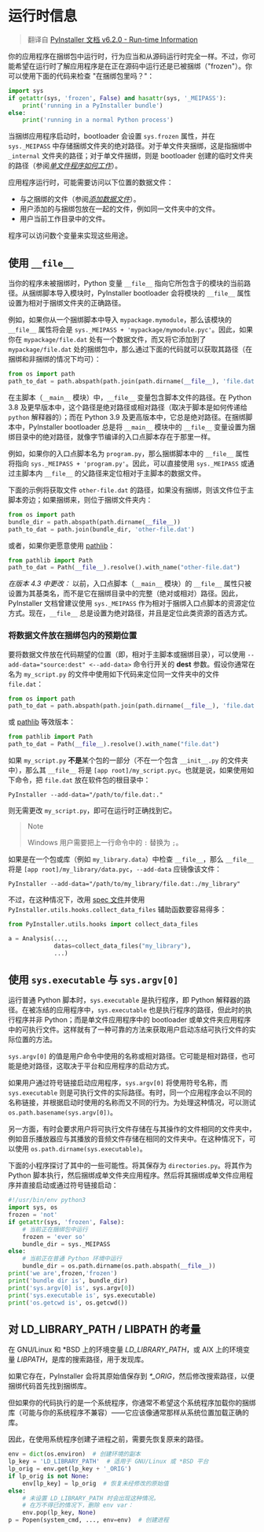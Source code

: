 # 运行时信息

> 翻译自 [PyInstaller 文档 v6.2.0 - Run-time Information](https://pyinstaller.org/en/v6.2.0/runtime-information.html)

你的应用程序在捆绑包中运行时，行为应当和从源码运行时完全一样。不过，你可能希望在运行时了解应用程序是在正在源码中运行还是已被捆绑（"frozen"）。你可以使用下面的代码来检查 "在捆绑包里吗？"：

```python
import sys
if getattr(sys, 'frozen', False) and hasattr(sys, '_MEIPASS'):
    print('running in a PyInstaller bundle')
else:
    print('running in a normal Python process')
```

当捆绑应用程序启动时，bootloader 会设置 `sys.frozen` 属性，并在 `sys._MEIPASS` 中存储捆绑文件夹的绝对路径。对于单文件夹捆绑，这是指捆绑中 `_internal` 文件夹的路径；对于单文件捆绑，则是 bootloader 创建的临时文件夹的路径（参阅[*单文件程序如何工作*](./operating-mode.md#单文件程序如何工作)）。

应用程序运行时，可能需要访问以下位置的数据文件：

- 与之捆绑的文件（参阅[*添加数据文件*](./spec-files.md#添加数据文件)）。
- 用户添加的与捆绑包放在一起的文件，例如同一文件夹中的文件。
- 用户当前工作目录中的文件。

程序可以访问数个变量来实现这些用途。

## 使用 `__file__`

当你的程序未被捆绑时，Python 变量 `__file__` 指向它所包含于的模块的当前路径。从捆绑脚本导入模块时，PyInstaller bootloader 会将模块的 `__file__` 属性设置为相对于捆绑文件夹的正确路径。

例如，如果你从一个捆绑脚本中导入 `mypackage.mymodule`，那么该模块的 `__file__` 属性将会是 `sys._MEIPASS + 'mypackage/mymodule.pyc'`。因此，如果你在 `mypackage/file.dat` 处有一个数据文件，而又将它添加到了 `mypackage/file.dat` 处的捆绑包中，那么通过下面的代码就可以获取其路径（在捆绑和非捆绑的情况下均可）：

```python
from os import path
path_to_dat = path.abspath(path.join(path.dirname(__file__), 'file.dat'))
```

在主脚本（`__main__` 模块）中，`__file__` 变量包含脚本文件的路径。在 Python 3.8 及更早版本中，这个路径是绝对路径或相对路径（取决于脚本是如何传递给 `python` 解释器的）；而在 Python 3.9 及更高版本中，它总是绝对路径。在捆绑脚本中，PyInstaller bootloader 总是将 `__main__` 模块中的 `__file__` 变量设置为捆绑目录中的绝对路径，就像字节编译的入口点脚本存在于那里一样。

例如，如果你的入口点脚本名为 `program.py`，那么捆绑脚本中的 `__file__` 属性将指向 `sys._MEIPASS + 'program.py'`。因此，可以直接使用 `sys._MEIPASS` 或通过主脚本内 `__file__` 的父路径来定位相对于主脚本的数据文件。

下面的示例将获取文件 `other-file.dat` 的路径，如果没有捆绑，则该文件位于主脚本旁边；如果捆绑来，则位于捆绑文件夹内：

```python
from os import path
bundle_dir = path.abspath(path.dirname(__file__))
path_to_dat = path.join(bundle_dir, 'other-file.dat')
```

或者，如果你更愿意使用 [pathlib](https://docs.python.org/zh-cn/3/library/pathlib.html)：

```python
from pathlib import Path
path_to_dat = Path(__file__).resolve().with_name("other-file.dat")
```

*在版本 4.3 中更改：* 以前，入口点脚本（`__main__` 模块）的 `__file__` 属性只被设置为其基类名，而不是它在捆绑目录中的完整（绝对或相对）路径。因此，PyInstaller 文档曾建议使用 `sys._MEIPASS` 作为相对于捆绑入口点脚本的资源定位方式。现在，`__file__` 总是设置为绝对路径，并且是定位此类资源的首选方式。

### 将数据文件放在捆绑包内的预期位置

要将数据文件放在代码期望的位置（即，相对于主脚本或捆绑目录），可以使用 `--add-data="source:dest" <--add-data>` 命令行开关的 **dest** 参数。假设你通常在名为 `my_script.py` 的文件中使用如下代码来定位同一文件夹中的文件 `file.dat`：

```python
from os import path
path_to_dat = path.abspath(path.join(path.dirname(__file__), 'file.dat'))
```

或 [pathlib](https://docs.python.org/zh-cn/3/library/pathlib.html) 等效版本：

```python
from pathlib import Path
path_to_dat = Path(__file__).resolve().with_name("file.dat")
```

如果 `my_script.py` **不是**某个包的一部分（不在一个包含 `__init__.py` 的文件夹中），那么其 `__file__` 将是 `[app root]/my_script.pyc`。也就是说，如果使用如下命令，把 `file.dat` 放在软件包的根目录中：

```shell
PyInstaller --add-data="/path/to/file.dat:."
```

则无需更改 `my_script.py`，即可在运行时正确找到它。

> Note
>
> Windows 用户需要把上一行命令中的 `:` 替换为 `;`。

如果是在一个包或库（例如 `my_library.data`）中检查 `__file__`，那么 `__file__` 将是 `[app root]/my_library/data.pyc`，`--add-data` 应镜像该文件：

```shell
PyInstaller --add-data="/path/to/my_library/file.dat:./my_library"
```

不过，在这种情况下，改用 [spec 文件](./spec-files.md#使用-spec-文件)并使用 `PyInstaller.utils.hooks.collect_data_files` 辅助函数要容易得多：

```python
from PyInstaller.utils.hooks import collect_data_files

a = Analysis(...,
             datas=collect_data_files("my_library"),
             ...)
```

## 使用 `sys.executable` 与 `sys.argv[0]`

运行普通 Python 脚本时，`sys.executable` 是执行程序，即 Python 解释器的路径。在被冻结的应用程序中，`sys.executable` 也是执行程序的路径，但此时的执行程序并非 Python；而是单文件应用程序中的 bootloader 或单文件夹应用程序中的可执行文件。这样就有了一种可靠的方法来获取用户启动冻结可执行文件的实际位置的方法。

`sys.argv[0]` 的值是用户命令中使用的名称或相对路径。它可能是相对路径，也可能是绝对路径，这取决于平台和应用程序的启动方式。

如果用户通过符号链接启动应用程序，`sys.argv[0]` 将使用符号名称，而 `sys.executable` 则是可执行文件的实际路径。有时，同一个应用程序会以不同的名称链接，并根据启动时使用的名称而又不同的行为。为处理这种情况，可以测试 `os.path.basename(sys.argv[0])`。

另一方面，有时会要求用户将可执行文件存储在与其操作的文件相同的文件夹中，例如音乐播放器应与其播放的音频文件存储在相同的文件夹中。在这种情况下，可以使用 `os.path.dirname(sys.executable)`。

下面的小程序探讨了其中的一些可能性。将其保存为 `directories.py`。将其作为 Python 脚本执行，然后捆绑成单文件夹应用程序。然后将其捆绑成单文件应用程序并直接启动或通过符号链接启动：

```python
#!/usr/bin/env python3
import sys, os
frozen = 'not'
if getattr(sys, 'frozen', False):
    # 当前正在捆绑包中运行
    frozen = 'ever so'
    bundle_dir = sys._MEIPASS
else:
    # 当前正在普通 Python 环境中运行
    bundle_dir = os.path.dirname(os.path.abspath(__file__))
print('we are',frozen,'frozen')
print('bundle dir is', bundle_dir)
print('sys.argv[0] is', sys.argv[0])
print('sys.executable is', sys.executable)
print('os.getcwd is', os.getcwd())
```

## 对 LD_LIBRARY_PATH / LIBPATH 的考量

在 GNU/Linux 和 \*BSD 上的环境变量 *LD_LIBRARY_PATH*，或 AIX 上的环境变量 *LIBPATH*，是库的搜索路径，用于发现库。

如果它存在，PyInstaller 会将其原始值保存到 *\*\_ORIG*，然后修改搜索路径，以便捆绑代码首先找到捆绑库。

但如果你的代码执行的是一个系统程序，你通常不希望这个系统程序加载你的捆绑库（可能与你的系统程序不兼容）——它应该像通常那样从系统位置加载正确的库。

因此，在使用系统程序创建子进程之前，需要先恢复原来的路径。

```python
env = dict(os.environ)  # 创建环境的副本
lp_key = 'LD_LIBRARY_PATH'  # 适用于 GNU/Linux 或 *BSD 平台
lp_orig = env.get(lp_key + '_ORIG')
if lp_orig is not None:
    env[lp_key] = lp_orig  # 恢复未经修改的原始值
else:
    # 未设置 LD_LIBRARY_PATH 时会出现这种情况。
    # 在万不得已的情况下，删除 env var：
    env.pop(lp_key, None)
p = Popen(system_cmd, ..., env=env)  # 创建进程
```
